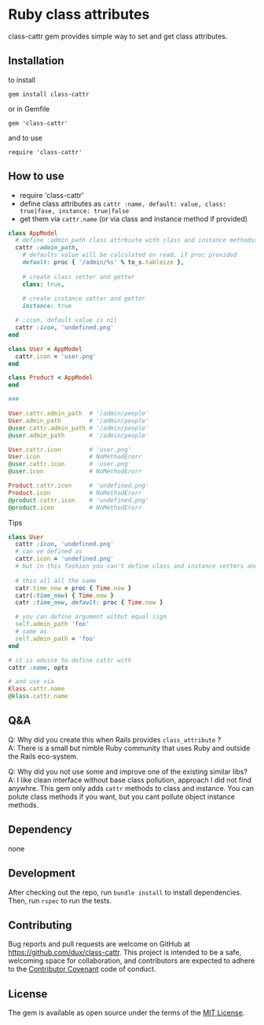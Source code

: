 # Ruby class attributes

class-cattr gem provides simple way to set and get class attributes.

## Installation

to install

`gem install class-cattr`

or in Gemfile

`gem 'class-cattr'`

and to use

`require 'class-cattr'`

## How to use

* require 'class-cattr'
* define class attributes as `cattr :name, default: value, class: true|fase, instance: true|false`
* get them via `cattr.name` (or via class and instance method if provided)

```ruby
class AppModel
  # define :admin_path class attrbiute with class and instance methodss
  cattr :admin_path,
    # defaults value will be calculated on read, if proc provided
    default: proc { '/admin/%s' % to_s.tableize },
    
    # create class setter and getter
    class: true,
    
    # create instance setter and getter
    instance: true

  # :icon, default value is nil
  cattr :icon, 'undefined.png'
end

class User < AppModel
  cattr.icon = 'user.png'
end

class Product < AppModel
end

###

User.cattr.admin_path  # '/admin/people'
User.admin_path        # '/admin/people' 
@user.cattr.admin_path # '/admin/people'
@user.admin_path       # '/admin/people'

User.cattr.icon        # 'user.png'
User.icon              # NoMethodErorr
@user.cattr.icon       # 'user.png'
@user.icon             # NoMethodErorr

Product.cattr.icon     # 'undefined.png'
Product.icon           # NoMethodErorr
@product.cattr.icon    # 'undefined.png'
@product.icon          # NoMethodErorr
```

Tips

```ruby
class User
  cattr :icon, 'undefined.png'
  # can ve defined as
  cattr.icon = 'undefined.png'
  # but in this fashion you can't define class and instance setters and getters
  
  # this all all the same
  catr.time_now = proc { Time.now }
  catr(:time_now) { Time.now }
  catr :time_now, default: proc { Time.now }

  # you can define argument withut equal sign
  self.admin_path 'foo'
  # same as
  self.admin_path = 'foo'
end

# it is advice to define cattr with
cattr :name, opts

# and use via
Klass.cattr.name
@klass.cattr.name
```

## Q&A

Q: Why did you create this when Rails provides `class_attribute` ?
<br>
A: There is a small but nimble Ruby community that uses Ruby and outside the Rails eco-system.

Q: Why did you not use some and improve one of the existing similar libs?
<br>
A: I like clean interface without base class pollution, approach I did not find anywhre.
This gem only adds `cattr` methods to class and instance.
You can polute class methods if you want, but you cant pollute object instance methods.

## Dependency

none

## Development

After checking out the repo, run `bundle install` to install dependencies. Then, run `rspec` to run the tests.

## Contributing

Bug reports and pull requests are welcome on GitHub at https://github.com/dux/class-cattr.
This project is intended to be a safe, welcoming space for collaboration, and contributors are expected to adhere to the
[Contributor Covenant](http://contributor-covenant.org) code of conduct.

## License

The gem is available as open source under the terms of the [MIT License](https://opensource.org/licenses/MIT).
